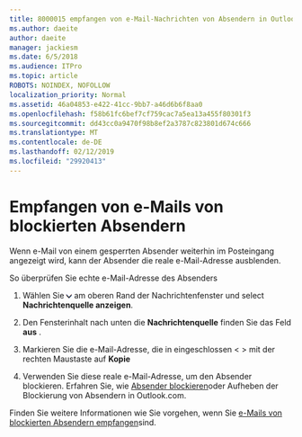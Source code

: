 ```yaml
---
title: 8000015 empfangen von e-Mail-Nachrichten von Absendern in Outlook.com blockiert
ms.author: daeite
author: daeite
manager: jackiesm
ms.date: 6/5/2018
ms.audience: ITPro
ms.topic: article
ROBOTS: NOINDEX, NOFOLLOW
localization_priority: Normal
ms.assetid: 46a04853-e422-41cc-9bb7-a46d6b6f8aa0
ms.openlocfilehash: f58b61fc6bef7cf759cac7a5ea13a455f80301f3
ms.sourcegitcommit: dd43cc0a9470f98b8ef2a3787c823801d674c666
ms.translationtype: MT
ms.contentlocale: de-DE
ms.lasthandoff: 02/12/2019
ms.locfileid: "29920413"
---
```

# <a name="receiving-email-from-blocked-senders"></a>Empfangen von e-Mails von blockierten Absendern

Wenn e-Mail von einem gesperrten Absender weiterhin im Posteingang angezeigt wird, kann der Absender die reale e-Mail-Adresse ausblenden.
  
So überprüfen Sie echte e-Mail-Adresse des Absenders
  
1. Wählen Sie ![Weitere Aktionen](media/11884972-7ebb-4afe-8b50-63efefb7cca8.png) am oberen Rand der Nachrichtenfenster und select **Nachrichtenquelle anzeigen**.
    
2. Den Fensterinhalt nach unten die **Nachrichtenquelle** finden Sie das Feld **aus** . 
    
3. Markieren Sie die e-Mail-Adresse, die in eingeschlossen \< \> mit der rechten Maustaste auf **Kopie**
    
4. Verwenden Sie diese reale e-Mail-Adresse, um den Absender blockieren. Erfahren Sie, wie [Absender blockieren](https://support.office.com/article/afba1c94-77bb-4f50-8b85-057cf52f4d5e.aspx)oder Aufheben der Blockierung von Absendern in Outlook.com.
    
Finden Sie weitere Informationen wie Sie vorgehen, wenn Sie [e-Mails von blockierten Absendern empfangen](https://go.microsoft.com/fwlink/p/?linkid=2002011&amp;clcid=0x409)sind.
  

